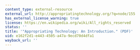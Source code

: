 ```yaml
---
content_type: external-resource
external_url: http://appropriatingtechnology.org/?q=node/155
has_external_license_warning: true
license: https://en.wikipedia.org/wiki/All_rights_reserved
status: ''
title: '"Appropriating Technology: An Introduction." (PDF)'
uid: e162f2d1-e443-4505-a47a-9ecd70d4dfa1
wayback_url: ''
---
```

